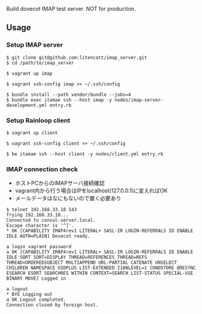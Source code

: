 Build dovecot IMAP test server.
NOT for production.

## Usage
### Setup IMAP server

```
$ git clone git@github.com:litencatt/imap_server.git
$ cd /path/to/imap_server

$ vagrant up imap

$ vagrant ssh-config imap >> ~/.ssh/config

$ bundle install --path vendor/bundle --jobs=4
$ bundle exec itamae ssh --host imap -y nodes/imap-server-development.yml entry.rb
```

### Setup Rainloop client
```
$ vagrant up client

$ vagrant ssh-config client >> ~/.ssh/config

$ be itamae ssh --host client -y nodes/client.yml entry.rb
```

### IMAP connection check
- ホストPCからのIMAPサーバ接続確認
- vagrant内から行う場合はIPをlocalhost(127.0.0.1)に変えればOK
- メールデータはなにもないので置く必要あり
```
$ telnet 192.168.33.10 143
Trying 192.168.33.10...
Connected to consul-server.local.
Escape character is '^]'.
* OK [CAPABILITY IMAP4rev1 LITERAL+ SASL-IR LOGIN-REFERRALS ID ENABLE IDLE AUTH=PLAIN] Dovecot ready.

a login vagrant password
a OK [CAPABILITY IMAP4rev1 LITERAL+ SASL-IR LOGIN-REFERRALS ID ENABLE IDLE SORT SORT=DISPLAY THREAD=REFERENCES THREAD=REFS THREAD=ORDEREDSUBJECT MULTIAPPEND URL-PARTIAL CATENATE UNSELECT CHILDREN NAMESPACE UIDPLUS LIST-EXTENDED I18NLEVEL=1 CONDSTORE QRESYNC ESEARCH ESORT SEARCHRES WITHIN CONTEXT=SEARCH LIST-STATUS SPECIAL-USE BINARY MOVE] Logged in

a logout
* BYE Logging out
a OK Logout completed.
Connection closed by foreign host.
```
